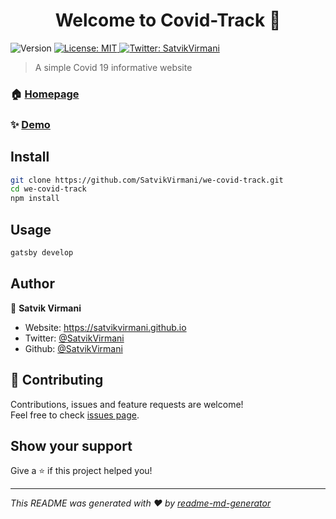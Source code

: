 <h1 align="center">Welcome to Covid-Track 👋</h1>
<p>
  <img alt="Version" src="https://img.shields.io/badge/version-1.0.0-blue.svg?cacheSeconds=2592000" />
  <a href="#" target="_blank">
    <img alt="License: MIT" src="https://img.shields.io/badge/License-MIT-blue.svg" />
  </a>
  <a href="https://twitter.com/SatvikVirmani" target="_blank">
    <img alt="Twitter: SatvikVirmani" src="https://img.shields.io/twitter/follow/SatvikVirmani.svg?style=social" />
  </a>
</p>

> A simple Covid 19 informative website

### 🏠 [Homepage](https://github.com/SatvikVirmani/we-covid-track)

### ✨ [Demo](https://wecovidtrack.netlify.app)

## Install

```sh
git clone https://github.com/SatvikVirmani/we-covid-track.git
cd we-covid-track
npm install
```

## Usage

```sh
gatsby develop
```

## Author

👤 **Satvik Virmani**

* Website: https://satvikvirmani.github.io
* Twitter: [@SatvikVirmani](https://twitter.com/SatvikVirmani)
* Github: [@SatvikVirmani](https://github.com/SatvikVirmani)

## 🤝 Contributing

Contributions, issues and feature requests are welcome!<br />Feel free to check [issues page](https://github.com/SatvikVirmani/we-covid-track/issues). 

## Show your support

Give a ⭐️ if this project helped you!

***
_This README was generated with ❤️ by [readme-md-generator](https://github.com/kefranabg/readme-md-generator)_
